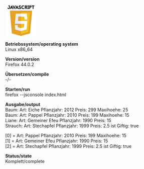 ![Java Logo](https://github.com/OlafGroh/OOP/blob/master/images/logos/javascript_logo.png)

__Betriebssystem/operating system__  
Linux x86_64

__Version/version__  
Firefox 44.0.2

__Übersetzen/compile__  
-/-  

__Starten/run__  
firefox --jsconsole index.html  

__Ausgabe/output__  
Baum: Art: Eiche Pflanzjahr: 2012 Preis: 299 Maxihoehe: 25  
Baum: Art: Pappel Pflanzjahr: 2010 Preis: 199 Maxihoehe: 15  
Liane: Art: Gemeiner Efeu Pflanzjahr: 1990 Preis: 15  
Strauch: Art: Stechapfel Pflanzjahr: 1999 Preis: 2.5 ist Giftig: true  

[0] = Art: Pappel Pflanzjahr: 2010 Preis: 199 Maxihoehe: 15  
[1] = Art: Gemeiner Efeu Pflanzjahr: 1990 Preis: 15  
[2] = Art: Stechapfel Pflanzjahr: 1999 Preis: 2.5 ist Giftig: true  

__Status/state__  
Komplett/complete  
